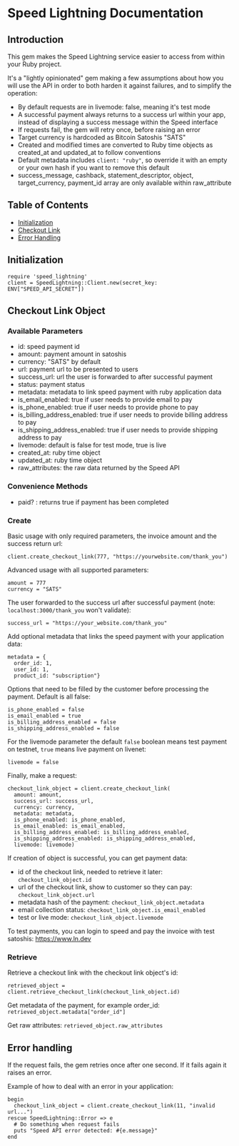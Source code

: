 # Speed Lightning Documentation

## Introduction
This gem makes the Speed Lightning service easier to access from within your Ruby project.

It's a "lightly opinionated" gem making a few assumptions about how you will use the API in order to both harden it against failures, and to simplify the operation:
* By default requests are in livemode: false, meaning it's test mode
* A successful payment always returns to a success url within your app, instead of displaying a success message within the Speed interface
* If requests fail, the gem will retry once, before raising an error
* Target currency is hardcoded as Bitcoin Satoshis "SATS"
* Created and modified times are converted to Ruby time objects as created_at and updated_at to follow conventions
* Default metadata includes `client: "ruby"`, so override it with an empty or your own hash if you want to remove this default
* success_message, cashback, statement_descriptor, object, target_currency, payment_id array are only available within raw_attribute

## Table of Contents
- [Initialization](#initialization)
- [Checkout Link](#checkout-link-object)
- [Error Handling](#error-handling)

## Initialization
```
require 'speed_lightning'
client = SpeedLightning::Client.new(secret_key: ENV["SPEED_API_SECRET"])
```
## Checkout Link Object

### Available Parameters

* id: speed payment id
* amount: payment amount in satoshis 
* currency: "SATS" by default
* url: payment url to be presented to users
* success_url: url the user is forwarded to after successful payment
* status: payment status
* metadata: metadata to link speed payment with ruby application data
* is_email_enabled: true if user needs to provide email to pay
* is_phone_enabled: true if user needs to provide phone to pay
* is_billing_address_enabled: true if user needs to provide billing address to pay
* is_shipping_address_enabled: true if user needs to provide shipping address to pay
* livemode: default is false for test mode, true is live
* created_at: ruby time object
* updated_at: ruby time object
* raw_attributes: the raw data returned by the Speed API

### Convenience Methods

* paid? : returns true if payment has been completed

### Create

Basic usage with only required parameters, the invoice amount and the success return url:
```
client.create_checkout_link(777, "https://yourwebsite.com/thank_you")
```

Advanced usage with all supported parameters:
```
amount = 777
currency = "SATS"
```

The user forwarded to the success url after successful payment (note: `localhost:3000/thank_you` won't validate):
```
success_url = "https://your_website.com/thank_you"
```

Add optional metadata that links the speed payment with your application data:
```
metadata = {
  order_id: 1,
  user_id: 1,
  product_id: "subscription"}
```

Options that need to be filled by the customer before processing the payment. Default is all false:
```
is_phone_enabled = false
is_email_enabled = true
is_billing_address_enabled = false
is_shipping_address_enabled = false
```

For the livemode parameter the default `false` boolean means test payment on testnet, `true` means live payment on livenet:
```
livemode = false
```

Finally, make a request:
```
checkout_link_object = client.create_checkout_link(
  amount: amount,
  success_url: success_url,
  currency: currency,
  metadata: metadata,
  is_phone_enabled: is_phone_enabled,
  is_email_enabled: is_email_enabled,
  is_billing_address_enabled: is_billing_address_enabled,
  is_shipping_address_enabled: is_shipping_address_enabled,
  livemode: livemode)
```

If creation of object is successful, you can get payment data:
* id of the checkout link, needed to retrieve it later: `checkout_link_object.id`
* url of the checkout link, show to customer so they can pay: `checkout_link_object.url`
* metadata hash of the payment: `checkout_link_object.metadata`
* email collection status: `checkout_link_object.is_email_enabled`
* test or live mode: `checkout_link_object.livemode`

To test payments, you can login to speed and pay the invoice with test satoshis: https://www.ln.dev

### Retrieve

Retrieve a checkout link with the checkout link object's id:
```
retrieved_object = client.retrieve_checkout_link(checkout_link_object.id)
```

Get metadata of the payment, for example order_id: `retrieved_object.metadata["order_id"]`

Get raw attributes: `retrieved_object.raw_attributes`

## Error handling
If the request fails, the gem retries once after one second. If it fails again it raises an error.

Example of how to deal with an error in your application:
```
begin
  checkout_link_object = client.create_checkout_link(11, "invalid url...")
rescue SpeedLightning::Error => e
  # Do something when request fails
  puts "Speed API error detected: #{e.message}"
end

```